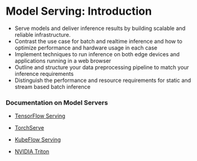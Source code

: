 # Model Serving: Introduction

* Serve models and deliver inference results by building scalable and reliable infrastructure.
* Contrast the use case for batch and realtime inference and how to optimize performance and hardware usage in each case
* Implement techniques to run inference on both edge devices and applications running in a web browser
* Outline and structure your data preprocessing pipeline to match your inference requirements
* Distinguish the performance and resource requirements for static and stream based batch inference

### Documentation on Model Servers

* [TensorFlow Serving](https://www.tensorflow.org/tfx/serving/architecture)

* [TorchServe](https://github.com/pytorch/serve)

* [KubeFlow Serving](https://www.kubeflow.org/docs/components/serving/)

* [NVIDIA Triton](https://developer.nvidia.com/nvidia-triton-inference-server)